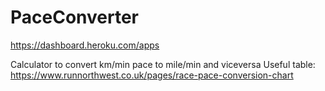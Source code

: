 # PaceConverter

https://dashboard.heroku.com/apps

Calculator to convert km/min pace to mile/min and viceversa 
Useful table:
https://www.runnorthwest.co.uk/pages/race-pace-conversion-chart
